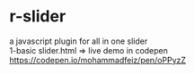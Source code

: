 # r-slider <br>
a javascript plugin for all in one slider <br>
1-basic slider.html => live demo in codepen https://codepen.io/mohammadfeiz/pen/oPPyzZ <br>
